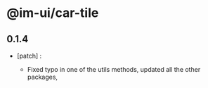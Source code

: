 # @im-ui/car-tile

## 0.1.4
- [patch] :

  - Fixed typo in one of the utils methods, updated all the other packages,
